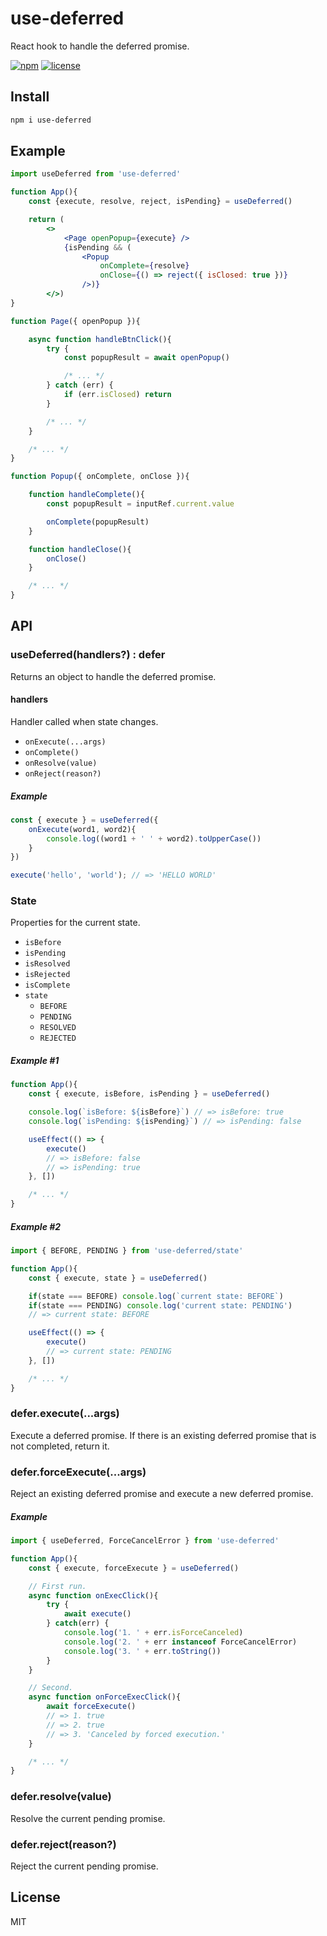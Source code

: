 # use-deferred
React hook to handle the deferred promise.

[![npm](https://flat.badgen.net/npm/v/use-deferred)](https://www.npmjs.com/package/use-deferred)
[![license](https://flat.badgen.net/github/license/skt-t1-byungi/use-deferred)](https://github.com/skt-t1-byungi/use-deferred/blob/master/LICENSE)

## Install
```sh
npm i use-deferred
```

## Example
```jsx
import useDeferred from 'use-deferred'

function App(){
    const {execute, resolve, reject, isPending} = useDeferred()

    return (
        <>
            <Page openPopup={execute} />
            {isPending && (
                <Popup
                    onComplete={resolve}
                    onClose={() => reject({ isClosed: true })}
                />)}
        </>)
}
```
```js
function Page({ openPopup }){

    async function handleBtnClick(){
        try {
            const popupResult = await openPopup()

            /* ... */
        } catch (err) {
            if (err.isClosed) return
        }

        /* ... */
    }

    /* ... */
}
```
```js
function Popup({ onComplete, onClose }){

    function handleComplete(){
        const popupResult = inputRef.current.value

        onComplete(popupResult)
    }

    function handleClose(){
        onClose()
    }

    /* ... */
}
```

## API
### useDeferred(handlers?) : defer
Returns an object to handle the deferred promise.

#### handlers
Handler called when state changes.

- `onExecute(...args)`
- `onComplete()`
- `onResolve(value)`
- `onReject(reason?)`

##### Example
```js
const { execute } = useDeferred({
    onExecute(word1, word2){
        console.log((word1 + ' ' + word2).toUpperCase())
    }
})

execute('hello', 'world'); // => 'HELLO WORLD'
```

### State
Properties for the current state.

- `isBefore`
- `isPending`
- `isResolved`
- `isRejected`
- `isComplete`
- `state`
    - `BEFORE`
    - `PENDING`
    - `RESOLVED`
    - `REJECTED`

##### Example #1
```js
function App(){
    const { execute, isBefore, isPending } = useDeferred()

    console.log(`isBefore: ${isBefore}`) // => isBefore: true
    console.log(`isPending: ${isPending}`) // => isPending: false

    useEffect(() => {
        execute()
        // => isBefore: false
        // => isPending: true
    }, [])

    /* ... */
}
```

##### Example #2
```js
import { BEFORE, PENDING } from 'use-deferred/state'

function App(){
    const { execute, state } = useDeferred()

    if(state === BEFORE) console.log(`current state: BEFORE`)
    if(state === PENDING) console.log('current state: PENDING')
    // => current state: BEFORE

    useEffect(() => {
        execute()
        // => current state: PENDING
    }, [])

    /* ... */
}
```

### defer.execute(...args)
Execute a deferred promise. If there is an existing deferred promise that is not completed, return it.

### defer.forceExecute(...args)
Reject an existing deferred promise and execute a new deferred promise.

##### Example
```js
import { useDeferred, ForceCancelError } from 'use-deferred'

function App(){
    const { execute, forceExecute } = useDeferred()

    // First run.
    async function onExecClick(){
        try {
            await execute()
        } catch(err) {
            console.log('1. ' + err.isForceCanceled)
            console.log('2. ' + err instanceof ForceCancelError)
            console.log('3. ' + err.toString())
        }
    }

    // Second.
    async function onForceExecClick(){
        await forceExecute()
        // => 1. true
        // => 2. true
        // => 3. 'Canceled by forced execution.'
    }

    /* ... */
}
```

### defer.resolve(value)
Resolve the current pending promise.

### defer.reject(reason?)
Reject the current pending promise.

## License
MIT
